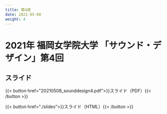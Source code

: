```yaml
---
title: 第4週
date: 2021-05-08
weight: 4
---
```



# 2021年 福岡女学院大学 「サウンド・デザイン」第4回

## スライド


{{< button href="20210508_sounddesign4.pdf">}}スライド（PDF）{{< /button >}}

{{< button href="./slides">}}スライド（HTML）{{< /button >}}

